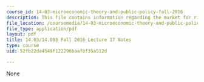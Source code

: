 ```yaml
---
course_id: 14-03-microeconomic-theory-and-public-policy-fall-2016
description: This file contains information regarding the market for risk.
file_location: /coursemedia/14-03-microeconomic-theory-and-public-policy-fall-2016/52fb22da4549f122296baafbf35a512d_MIT14_03F16_lec17.pdf
file_type: application/pdf
layout: pdf
title: 14.03/14.003 Fall 2016 Lecture 17 Notes
type: course
uid: 52fb22da4549f122296baafbf35a512d

---
```

None